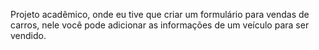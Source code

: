 Projeto acadêmico, onde eu tive que criar um formulário para vendas de carros, nele você pode adicionar as informações de um veículo para ser vendido.
